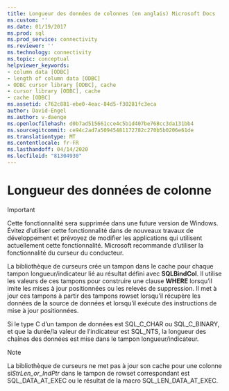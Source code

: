 ```yaml
---
title: Longueur des données de colonnes (en anglais) Microsoft Docs
ms.custom: ''
ms.date: 01/19/2017
ms.prod: sql
ms.prod_service: connectivity
ms.reviewer: ''
ms.technology: connectivity
ms.topic: conceptual
helpviewer_keywords:
- column data [ODBC]
- length of column data [ODBC]
- ODBC cursor library [ODBC], cache
- cursor library [ODBC], cache
- cache [ODBC]
ms.assetid: c762c881-ebe0-4eac-84d5-f30281fc3eca
author: David-Engel
ms.author: v-daenge
ms.openlocfilehash: d0b7ad515661cce4c5b1d407be768cc3da131bb4
ms.sourcegitcommit: ce94c2ad7a50945481172782c270b5b0206e61de
ms.translationtype: MT
ms.contentlocale: fr-FR
ms.lasthandoff: 04/14/2020
ms.locfileid: "81304930"
---
```

# <a name="length-of-column-data"></a>Longueur des données de colonne
> [!IMPORTANT]  
>  Cette fonctionnalité sera supprimée dans une future version de Windows. Évitez d’utiliser cette fonctionnalité dans de nouveaux travaux de développement et prévoyez de modifier les applications qui utilisent actuellement cette fonctionnalité. Microsoft recommande d’utiliser la fonctionnalité du curseur du conducteur.  
  
 La bibliothèque de curseurs crée un tampon dans le cache pour chaque tampon longueur/indicateur lié au résultat défini avec **SQLBindCol**. Il utilise les valeurs de ces tampons pour construire une clause **WHERE** lorsqu’il imite les mises à jour positionnées ou les relevés de suppression. Il met à jour ces tampons à partir des tampons rowset lorsqu’il récupère les données de la source de données et lorsqu’il exécute des instructions de mise à jour positionnées.  
  
 Si le type C d’un tampon de données est SQL_C_CHAR ou SQL_C_BINARY, et que la durée/la valeur de l’indicateur est SQL_NTS, la longueur des chaînes des données est mise dans le tampon longueur/indicateur.  
  
> [!NOTE]  
>  La bibliothèque de curseurs ne met pas à jour son cache pour une colonne si*StrLen_or_IndPtr* dans le tampon de rowset correspondant est SQL_DATA_AT_EXEC ou le résultat de la macro SQL_LEN_DATA_AT_EXEC.
